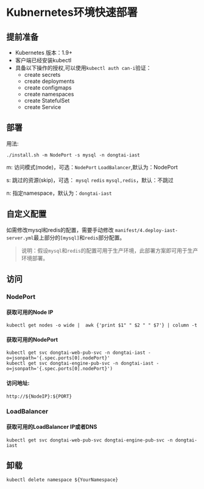 # Kubnernetes环境快速部署

## 提前准备

- Kubernetes 版本：1.9+
- 客户端已经安装kubectl
- 具备以下操作的授权,可以使用`kubectl auth can-i`验证：
    - create secrets
    - create deployments
    - create configmaps
    - create namespaces
    - create StatefulSet
    - create Service
 

## 部署

用法:  
```
./install.sh -m NodePort -s mysql -n dongtai-iast
```

m: 访问模式(mode)，可选：`NodePort` `LoadBalancer`,默认为：NodePort

s: 跳过的资源(skip)，可选： `mysql` `redis`  `mysql,redis`，默认：不跳过

n: 指定namespace，默认为：`dongtai-iast`

## 自定义配置
如需修改mysql和redis的配置，需要手动修改 `manifest/4.deploy-iast-server.yml`最上部分的`[mysql]`和`redis`部分配置。

> 说明：假设`mysql`和`redis`的配置可用于生产环境，此部署方案即可用于生产环境部署。

   
## 访问

### NodePort 

#### 获取可用的Node IP
```shell script
kubectl get nodes -o wide |  awk {'print $1" " $2 " " $7'} | column -t
```

#### 获取可用的NodePort

```shell script
kubectl get svc dongtai-web-pub-svc -n dongtai-iast -o=jsonpath='{.spec.ports[0].nodePort}'
kubectl get svc dongtai-engine-pub-svc -n dongtai-iast -o=jsonpath='{.spec.ports[0].nodePort}')
```

#### 访问地址:
```shell script
http://${NodeIP}:${PORT}
```

### LoadBalancer

#### 获取可用的LoadBalancer IP或者DNS
```shell script
kubectl get svc dongtai-web-pub-svc dongtai-engine-pub-svc -n dongtai-iast
```

## 卸载

```shell script
kubectl delete namespace ${YourNamespace}
```


